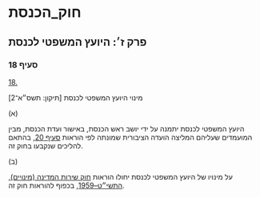 # חוק_הכנסת

## פרק ז׳: היועץ המשפטי לכנסת

### סעיף 18

[18.](https://he.wikisource.org/wiki/חוק_הכנסת#סעיף_18)

מינוי היועץ המשפטי לכנסת [תיקון: תשס״א־2]

(א)

היועץ המשפטי לכנסת יתמנה על ידי יושב ראש הכנסת, באישור ועדת הכנסת, מבין המועמדים שעליהם המליצה הועדה הציבורית שמונתה לפי הוראות [סעיף 20](https://he.wikisource.org/wiki/חוק_הכנסת#סעיף_20), בהתאם להליכים שנקבעו בחוק זה.

(ב)

על מינויו של היועץ המשפטי לכנסת יחולו הוראות [חוק שירות המדינה (מינויים), התשי״ט–1959](https://he.wikisource.org/wiki/חוק_שירות_המדינה_(מינויים) "חוק שירות המדינה (מינויים)"), בכפוף להוראות חוק זה.